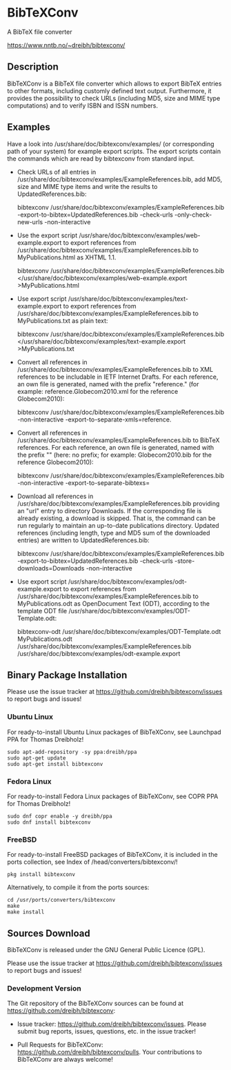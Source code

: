 # BibTeXConv

A BibTeX file converter

<https://www.nntb.no/~dreibh/bibtexconv/>

## Description

BibTeXConv is a BibTeX file converter which allows to export BibTeX entries to other formats, including customly defined text output. Furthermore, it provides the possibility to check URLs (including MD5, size and MIME type computations) and to verify ISBN and ISSN numbers.

## Examples

Have a look into /usr/share/doc/bibtexconv/examples/ (or corresponding path of your system) for example export scripts. The export scripts contain the commands which are read by bibtexconv from standard input.

- Check URLs of all entries in /usr/share/doc/bibtexconv/examples/ExampleReferences.bib, add MD5, size and MIME type items and write the results to UpdatedReferences.bib:

    bibtexconv /usr/share/doc/bibtexconv/examples/ExampleReferences.bib -export-to-bibtex=UpdatedReferences.bib -check-urls -only-check-new-urls -non-interactive

- Use the export script /usr/share/doc/bibtexconv/examples/web-example.export to export references from /usr/share/doc/bibtexconv/examples/ExampleReferences.bib to MyPublications.html as XHTML 1.1.

    bibtexconv /usr/share/doc/bibtexconv/examples/ExampleReferences.bib </usr/share/doc/bibtexconv/examples/web-example.export >MyPublications.html

- Use export script /usr/share/doc/bibtexconv/examples/text-example.export to export references from /usr/share/doc/bibtexconv/examples/ExampleReferences.bib to MyPublications.txt as plain text:

    bibtexconv /usr/share/doc/bibtexconv/examples/ExampleReferences.bib </usr/share/doc/bibtexconv/examples/text-example.export >MyPublications.txt

- Convert all references in /usr/share/doc/bibtexconv/examples/ExampleReferences.bib to XML references to be includable in IETF Internet Drafts. For each reference, an own file is generated, named with the prefix "reference." (for example: reference.Globecom2010.xml for the reference Globecom2010):

    bibtexconv /usr/share/doc/bibtexconv/examples/ExampleReferences.bib -non-interactive -export-to-separate-xmls=reference.

- Convert all references in /usr/share/doc/bibtexconv/examples/ExampleReferences.bib to BibTeX references. For each reference, an own file is generated, named with the prefix "" (here: no prefix; for example: Globecom2010.bib for the reference Globecom2010):

    bibtexconv /usr/share/doc/bibtexconv/examples/ExampleReferences.bib -non-interactive -export-to-separate-bibtexs=

- Download all references in /usr/share/doc/bibtexconv/examples/ExampleReferences.bib providing an "url" entry to directory Downloads. If the corresponding file is already existing, a download is skipped. That is, the command can be run regularly to maintain an up-to-date publications directory. Updated references (including length, type and MD5 sum of the downloaded entries) are written to UpdatedReferences.bib:

    bibtexconv /usr/share/doc/bibtexconv/examples/ExampleReferences.bib -export-to-bibtex=UpdatedReferences.bib -check-urls -store-downloads=Downloads -non-interactive

- Use export script /usr/share/doc/bibtexconv/examples/odt-example.export to export references from /usr/share/doc/bibtexconv/examples/ExampleReferences.bib to MyPublications.odt as OpenDocument Text (ODT), according to the template ODT file /usr/share/doc/bibtexconv/examples/ODT-Template.odt:

    bibtexconv-odt /usr/share/doc/bibtexconv/examples/ODT-Template.odt MyPublications.odt /usr/share/doc/bibtexconv/examples/ExampleReferences.bib /usr/share/doc/bibtexconv/examples/odt-example.export

## Binary Package Installation

Please use the issue tracker at https://github.com/dreibh/bibtexconv/issues to report bugs and issues!

### Ubuntu Linux

For ready-to-install Ubuntu Linux packages of BibTeXConv, see Launchpad PPA for Thomas Dreibholz!

```
sudo apt-add-repository -sy ppa:dreibh/ppa
sudo apt-get update
sudo apt-get install bibtexconv
```

### Fedora Linux

For ready-to-install Fedora Linux packages of BibTeXConv, see COPR PPA for Thomas Dreibholz!

```
sudo dnf copr enable -y dreibh/ppa
sudo dnf install bibtexconv
```

### FreeBSD

For ready-to-install FreeBSD packages of BibTeXConv, it is included in the ports collection, see Index of /head/converters/bibtexconv/!

    pkg install bibtexconv

Alternatively, to compile it from the ports sources:

```
cd /usr/ports/converters/bibtexconv
make
make install
```

## Sources Download

BibTeXConv is released under the GNU General Public Licence (GPL).

Please use the issue tracker at https://github.com/dreibh/bibtexconv/issues to report bugs and issues!

### Development Version

The Git repository of the BibTeXConv sources can be found at https://github.com/dreibh/bibtexconv:

- Issue tracker: https://github.com/dreibh/bibtexconv/issues.
  Please submit bug reports, issues, questions, etc. in the issue tracker!

- Pull Requests for BibTeXConv: https://github.com/dreibh/bibtexconv/pulls.
  Your contributions to BibTeXConv are always welcome!
